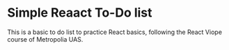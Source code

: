 # Simple Reaact To-Do list

This is a basic to do list to practice React basics, following the React Viope course of Metropolia UAS.
